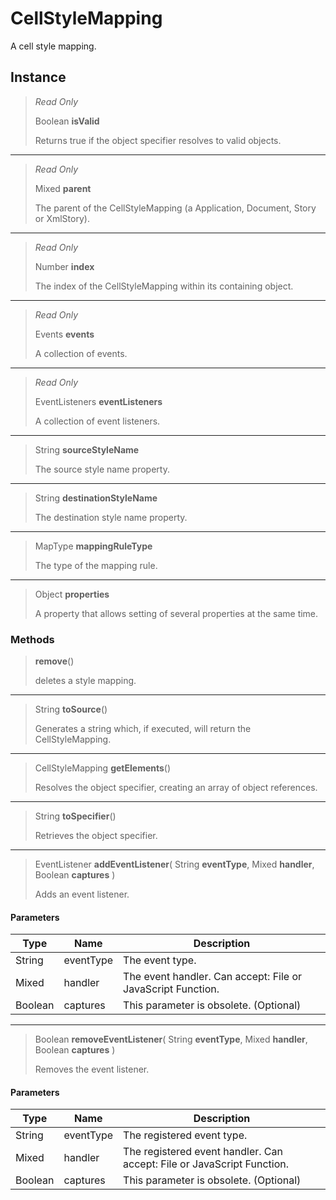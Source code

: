 # CellStyleMapping
A cell style mapping.

## Instance
> *Read Only* 
> 
> Boolean **isValid** 
>
> Returns true if the object specifier resolves to valid objects.
*** 
> *Read Only* 
> 
> Mixed **parent** 
>
> The parent of the CellStyleMapping (a Application, Document, Story or XmlStory).
*** 
> *Read Only* 
> 
> Number **index** 
>
> The index of the CellStyleMapping within its containing object.
*** 
> *Read Only* 
> 
> Events **events** 
>
> A collection of events.
*** 
> *Read Only* 
> 
> EventListeners **eventListeners** 
>
> A collection of event listeners.
*** 
> String **sourceStyleName** 
>
> The source style name property.
*** 
> String **destinationStyleName** 
>
> The destination style name property.
*** 
> MapType **mappingRuleType** 
>
> The type of the mapping rule.
*** 
> Object **properties** 
>
> A property that allows setting of several properties at the same time.

### Methods
> **remove**()
> 
> deletes a style mapping.
*** 
> String **toSource**()
> 
> Generates a string which, if executed, will return the CellStyleMapping.
*** 
> CellStyleMapping **getElements**()
> 
> Resolves the object specifier, creating an array of object references.
*** 
> String **toSpecifier**()
> 
> Retrieves the object specifier.
*** 
> EventListener **addEventListener**( String **eventType**, Mixed **handler**, Boolean **captures** )
> 
> Adds an event listener.
#### Parameters
| Type | Name | Description |
|---|---|---|
| String | eventType | The event type. |
| Mixed | handler | The event handler. Can accept: File or JavaScript Function. |
| Boolean | captures | This parameter is obsolete. (Optional) |

*** 
> Boolean **removeEventListener**( String **eventType**, Mixed **handler**, Boolean **captures** )
> 
> Removes the event listener.
#### Parameters
| Type | Name | Description |
|---|---|---|
| String | eventType | The registered event type. |
| Mixed | handler | The registered event handler. Can accept: File or JavaScript Function. |
| Boolean | captures | This parameter is obsolete. (Optional) |


